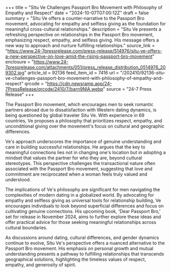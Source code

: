 +++
title = "Situ Ve Challenges Passport Bro Movement with Philosophy of Empathy and Respect"
date = "2024-10-07T07:00:12Z"
draft = false
summary = "Situ Ve offers a counter-narrative to the Passport Bro movement, advocating for empathy and selfless giving as the foundation for meaningful cross-cultural relationships."
description = "Situ Ve presents a refreshing perspective on relationships in the Passport Bro movement, emphasizing respect, empathy, and selfless giving. His message offers a new way to approach and nurture fulfilling relationships."
source_link = "https://www.24-7pressrelease.com/press-release/514976/situ-ve-offers-a-new-perspective-on-love-amid-the-rising-passport-bro-movement"
enclosure = "https://www.24-7pressrelease.com/attachments/051/press_release_distribution_0514976_209302.jpg"
article_id = 92136
feed_item_id = 7416
url = "/202410/92136-situ-ve-challenges-passport-bro-movement-with-philosophy-of-empathy-and-respect"
qrcode = "https://cdn.newsramp.app/24-7PressRelease/qrcode/2410/7/barn9NlA.webp"
source = "24-7 Press Release"
+++

<p>The Passport Bro movement, which encourages men to seek romantic partners abroad due to dissatisfaction with Western dating dynamics, is being questioned by global traveler Situ Ve. With experience in 69 countries, Ve proposes a philosophy that prioritizes respect, empathy, and unconditional giving over the movement's focus on cultural and geographic differences.</p><p>Ve's approach underscores the importance of genuine understanding and care in building successful relationships. He argues that the key to meaningful connections lies not in changing one's location but in adopting a mindset that values the partner for who they are, beyond cultural stereotypes. This perspective challenges the transactional nature often associated with the Passport Bro movement, suggesting that love and commitment are reciprocated when a woman feels truly valued and understood.</p><p>The implications of Ve's philosophy are significant for men navigating the complexities of modern dating in a globalized world. By advocating for empathy and selfless giving as universal tools for relationship building, Ve encourages individuals to look beyond superficial differences and focus on cultivating genuine connections. His upcoming book, 'Dear Passport Bro,' set for release in November 2024, aims to further explore these ideas and offer practical advice for those seeking meaningful relationships across cultural boundaries.</p><p>As discussions around dating, cultural differences, and gender dynamics continue to evolve, Situ Ve's perspective offers a nuanced alternative to the Passport Bro movement. His emphasis on personal growth and mutual understanding presents a pathway to fulfilling relationships that transcends geographical solutions, highlighting the timeless values of respect, empathy, and generosity of spirit.</p>